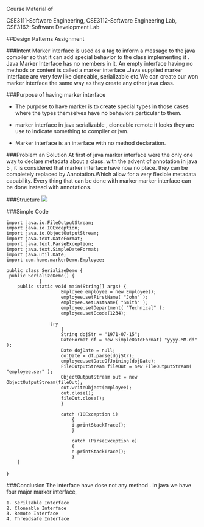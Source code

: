 Course Material of

CSE3111-Software Engineering, CSE3112-Software Engineering Lab, CSE3162-Software Development Lab

##Design Patterns Assignment

###Intent
Marker interface is used as a tag to inform a message to the java compiler so that it can add special behavior to the class implementing it . Java Marker Interface has no members in it. An empty interface having no methods or content is called a marker interface .Java supplied marker interface are very few like cloneable, serializable etc.We can create our won marker interface the same way as they create any other java class.

###Purpose of having marker interface
- The purpose to have marker is to create special types in those cases where the types themselves have no behaviors particular to them. 

- marker interface in java serializable , cloneable remote it looks they are use to indicate something to compiler or jvm.

- Marker interface is an interface with no method declaration.

###Problem an Solution
At first of java marker interface were the only one way to declare metadata about a class. with the advent of annotation in java 5 , it is considered that marker interface have now no place. they can be completely replaced by Annotation.Which allow for a very flexible metadata capability. Every thing that can be done with marker marker interface can be done instead with annotations.

###Structure
![](https://www.researchgate.net/profile/Maarten_Bynens/publication/220116629/figure/download/fig7/AS:305837651316754@1449928786750/Figure-8-Structure-of-marker-interface.png)

###Simple Code

	import java.io.FileOutputStream; 
	import java.io.IOException; 
	import java.io.ObjectOutputStream; 
	import java.text.DateFormat; 
	import java.text.ParseException; 
	import java.text.SimpleDateFormat; 
	import java.util.Date; 
	import com.home.markerDemo.Employee; 

	public class SerializeDemo {
	 public SerializeDemo() {
				} 
		public static void main(String[] args) { 
						Employee employee = new Employee(); 
						employee.setFirstName( "John" ); 
						employee.setLastName( "Smith" ); 
						employee.setDepartment( "Technical" );
					 	employee.setEcode(1234); 
						
					try 
						{ 
						String dojStr = "1971-07-15"; 
						DateFormat df = new SimpleDateFormat( "yyyy-MM-dd" ); 
						Date dojDate = null; 
						dojDate = df.parse(dojStr); 
						employee.setDateOfJoining(dojDate); 
						FileOutputStream fileOut = new FileOutputStream( "employee.ser" ); 
						ObjectOutputStream out = new ObjectOutputStream(fileOut); 
					    out.writeObject(employee); 
						out.close(); 
					    fileOut.close();
						} 

						catch (IOException i) 
							{ 
							i.printStackTrace();
							} 

							catch (ParseException e) 
							{ 
							e.printStackTrace(); 
							} 
		} 
}

###Conclusion
The interface have dose not any method . In java we have four major marker interface, 
		
	1. Serilzable Interface
	2. Cloneable Interface
	3. Remote Interface
	4. Threadsafe Interface 